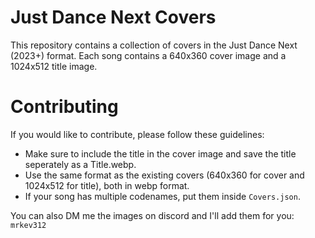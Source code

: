 # Just Dance Next Covers
This repository contains a collection of covers in the Just Dance Next (2023+) format.
Each song contains a 640x360 cover image and a 1024x512 title image.

# Contributing
If you would like to contribute, please follow these guidelines:
- Make sure to include the title in the cover image and save the title seperately as a Title.webp.
- Use the same format as the existing covers (640x360 for cover and 1024x512 for title), both in webp format.
- If your song has multiple codenames, put them inside `Covers.json`.

You can also DM me the images on discord and I'll add them for you: `mrkev312`
